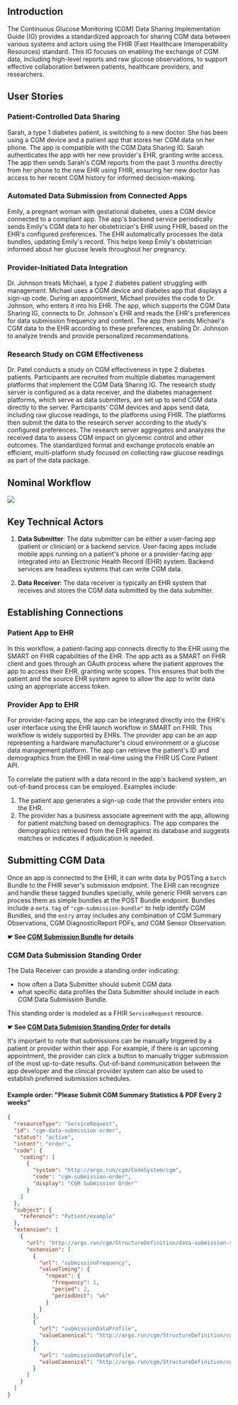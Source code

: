 ## Introduction

The Continuous Glucose Monitoring (CGM) Data Sharing Implementation Guide (IG) provides a standardized approach for sharing CGM data between various systems and actors using the FHIR (Fast Healthcare Interoperability Resources) standard. This IG focuses on enabling the exchange of CGM data, including high-level reports and raw glucose observations, to support effective collaboration between patients, healthcare providers, and researchers.

## User Stories

### Patient-Controlled Data Sharing
Sarah, a type 1 diabetes patient, is switching to a new doctor. She has been using a CGM device and a patient app that stores her CGM data on her phone. The app is compatible with the CGM Data Sharing IG. Sarah authenticates the app with her new provider's EHR, granting write access. The app then sends Sarah's CGM reports from the past 3 months directly from her phone to the new EHR using FHIR, ensuring her new doctor has access to her recent CGM history for informed decision-making.

### Automated Data Submission from Connected Apps
Emily, a pregnant woman with gestational diabetes, uses a CGM device connected to a compliant app. The app's backend service periodically sends Emily's CGM data to her obstetrician's EHR using FHIR, based on the EHR's configured preferences. The EHR automatically processes the data bundles, updating Emily's record. This helps keep Emily's obstetrician informed about her glucose levels throughout her pregnancy.

### Provider-Initiated Data Integration
Dr. Johnson treats Michael, a type 2 diabetes patient struggling with management. Michael uses a CGM device and diabetes app that displays a sign-up code. During an appointment, Michael provides the code to Dr. Johnson, who enters it into his EHR. The app, which supports the CGM Data Sharing IG, connects to Dr. Johnson's EHR and reads the EHR's preferences for data submission frequency and content. The app then sends Michael's CGM data to the EHR according to these preferences, enabling Dr. Johnson to analyze trends and provide personalized recommendations.

### Research Study on CGM Effectiveness
Dr. Patel conducts a study on CGM effectiveness in type 2 diabetes patients. Participants are recruited from multiple diabetes management platforms that implement the CGM Data Sharing IG. The research study server is configured as a data receiver, and the diabetes management platforms, which serve as data submitters, are set up to send CGM data directly to the server. Participants' CGM devices and apps send data, including raw glucose readings, to the platforms using FHIR. The platforms then submit the data to the research server according to the study's configured preferences. The research server aggregates and analyzes the received data to assess CGM impact on glycemic control and other outcomes. The standardized format and exchange protocols enable an efficient, multi-platform study focused on collecting raw glucose readings as part of the data package.

## Nominal Workflow
<img style="max-width: 400px; float: none;" src="flowchart.svg">

## Key Technical Actors

1. **Data Submitter**: The data submitter can be either a user-facing app (patient or clinician) or a backend service. User-facing apps include mobile apps running on a patient's phone or a provider-facing app integrated into an Electronic Health Record (EHR) system. Backend services are headless systems that can write CGM data.

2. **Data Receiver**: The data receiver is typically an EHR system that receives and stores the CGM data submitted by the data submitter.

## Establishing Connections

### Patient App to EHR

In this workflow, a patient-facing app connects directly to the EHR using the SMART on FHIR capabilities of the EHR. The app acts as a SMART on FHIR client and goes through an OAuth process where the patient approves the app to access their EHR, granting write scopes. This ensures that both the patient and the source EHR system agree to allow the app to write data using an appropriate access token.

### Provider App to EHR

For provider-facing apps, the app can be integrated directly into the EHR's user interface using the EHR launch workflow in SMART on FHIR. This workflow is widely supported by EHRs. The provider app can be an app representing a hardware manufacturer's cloud environment or a glucose data management platform. The app can retrieve the patient's ID and demographics from the EHR in real-time using the FHIR US Core Patient API.

To correlate the patient with a data record in the app's backend system, an out-of-band process can be employed. Examples include:

1. The patient app generates a sign-up code that the provider enters into the EHR.
2. The provider has a business associate agreement with the app, allowing for patient matching based on demographics. The app compares the demographics retrieved from the EHR against its database and suggests matches or indicates if adjudication is needed.

## Submitting CGM Data

Once an app is connected to the EHR, it can write data by POSTing a `batch` Bundle to the FHIR sever's submission endpoint. The EHR can recognize and handle these tagged bundles specially, while generic FHIR servers can process them as simple bundles at the POST Bundle endpoint. Bundles include a `meta.tag` of `"cgm-submission-bundle"` to help identify CGM Bundles, and the `entry` array includes any combination of CGM Summary Observations, CGM DiagnosticReport PDFs, and CGM Sensor Observation. 


**☛ See [CGM Submission Bundle](StructureDefinition-cgm-data-submission-bundle.html) for details**

### CGM Data Submission Standing Order

The Data Receiver can provide a standing order indicating:

* how often a Data Submitter should submit CGM data
* what specific data profiles the Data Submitter should include in each CGM Data Submission Bundle.

This standing order is modeled as a FHIR `ServiceRequest` resource. 

**☛ See [CGM Data Submision Standing Order](StructureDefinition-cgm-data-submission-standing-order.html) for details**

It's important to note that submissions can be manually triggered by a patient
or provider within their app. For example, if there is an upcoming appointment,
the provider can click a button to manually trigger submission of the most
up-to-date results. Out-of-band communication between the app developer and the
clinical provider system can also be used to establish preferred submission
schedules.

#### Example order: "Please Submit CGM Summary Statistics & PDF Every 2 weeks"

```json
{
  "resourceType": "ServiceRequest",
  "id": "cgm-data-submission-order",
  "status": "active",
  "intent": "order",
  "code": {
    "coding": [
      {
        "system": "http://argo.run/cgm/CodeSystem/cgm",
        "code": "cgm-submission-order",
        "display": "CGM Submission Order"
      }
    ]
  },
  "subject": {
    "reference": "Patient/example"
  },
  "extension": [
    {
      "url": "http://argo.run/cgm/StructureDefinition/data-submission-schedule",
      "extension": [
        {
          "url": "submissionFrequency",
          "valueTiming": {
            "repeat": {
              "frequency": 1,
              "period": 2,
              "periodUnit": "wk"
            }
          }
        },
        {
          "url": "submissionDataProfile",
          "valueCanonical": "http://argo.run/cgm/StructureDefinition/cgm-summary"
        },
        {
          "url": "submissionDataProfile",
          "valueCanonical": "http://argo.run/cgm/StructureDefinition/cgm-summary-pdf"
        }
      ]
    }
  ]
}
```


